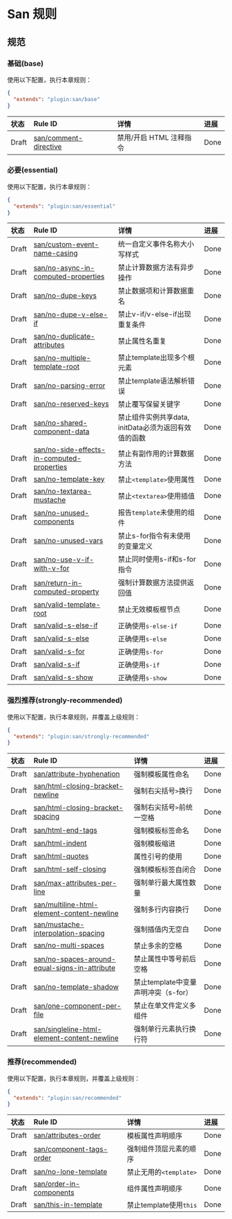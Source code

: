 # San 规则

## 规范

### 基础(base)
使用以下配置，执行本章规则：

```json
{
  "extends": "plugin:san/base"
}
```

|状态| Rule ID | 详情 | 进展 |
|:---|:------------|:------------|:---|
| Draft | [san/comment-directive](./rules/comment-directive.md) | 禁用/开启 HTML 注释指令 |Done|

### 必要(essential)

使用以下配置，执行本章规则：

```json
{
  "extends": "plugin:san/essential"
}
```

|状态| Rule ID | 详情 | 进展 |
|:---|:------------|:------------|:---|
| Draft | [san/custom-event-name-casing](./rules/custom-event-name-casing.md) | 统一自定义事件名称大小写样式 |Done|
| Draft | [san/no-async-in-computed-properties](./rules/no-async-in-computed-properties.md) | 禁止计算数据方法有异步操作 |Done|
| Draft | [san/no-dupe-keys](./rules/no-dupe-keys.md) | 禁止数据项和计算数据重名 |Done|
| Draft | [san/no-dupe-v-else-if](./rules/no-dupe-v-else-if.md) | 禁止v-if/v-else-if出现重复条件 |Done|
| Draft | [san/no-duplicate-attributes](./rules/no-duplicate-attributes.md) | 禁止属性名重复 |Done|
| Draft | [san/no-multiple-template-root](./rules/no-multiple-template-root.md) | 禁止template出现多个根元素 |Done|
| Draft | [san/no-parsing-error](./rules/no-parsing-error.md) | 禁止template语法解析错误 | Done |
| Draft | [san/no-reserved-keys](./rules/no-reserved-keys.md) | 禁止覆写保留关键字 | Done |
| Draft | [san/no-shared-component-data](./rules/no-shared-component-data.md) | 禁止组件实例共享data, initData必须为返回有效值的函数 | Done |
| Draft | [san/no-side-effects-in-computed-properties](./rules/no-side-effects-in-computed-properties.md) | 禁止有副作用的计算数据方法 | Done |
| Draft | [san/no-template-key](./rules/no-template-key.md) | 禁止`<template>`使用属性 | Done |
| Draft | [san/no-textarea-mustache](./rules/no-textarea-mustache.md) | 禁止`<textarea>`使用插值 | Done |
| Draft | [san/no-unused-components](./rules/no-unused-components.md) | 报告`template`未使用的组件 | Done |
| Draft | [san/no-unused-vars](./rules/no-unused-vars.md) | 禁止s-for指令有未使用的变量定义 | Done |
| Draft | [san/no-use-v-if-with-v-for](./rules/no-use-v-if-with-v-for.md) | 禁止同时使用s-if和s-for指令 | Done |
| Draft | [san/return-in-computed-property](./rules/return-in-computed-property.md) | 强制计算数据方法提供返回值 | Done |
| Draft | [san/valid-template-root](./rules/valid-template-root.md) | 禁止无效模板根节点 | Done |
| Draft | [san/valid-s-else-if](./rules/valid-s-else-if.md) | 正确使用`s-else-if`  | Done |
| Draft | [san/valid-s-else](./rules/valid-s-else.md) | 正确使用`s-else` | Done |
| Draft | [san/valid-s-for](./rules/valid-s-for.md) | 正确使用`s-for` | Done |
| Draft | [san/valid-s-if](./rules/valid-s-if.md) | 正确使用`s-if` | Done |
| Draft | [san/valid-s-show](./rules/valid-s-show.md) | 正确使用`s-show` | Done |

### 强烈推荐(strongly-recommended)

使用以下配置，执行本章规则，并覆盖上级规则：

```json
{
  "extends": "plugin:san/strongly-recommended"
}
```

|状态| Rule ID | 详情 | 进展 |
|:---|:------------|:------------|:---|
| Draft | [san/attribute-hyphenation](./rules/attribute-hyphenation.md) | 强制模板属性命名 |Done|
| Draft | [san/html-closing-bracket-newline](./rules/html-closing-bracket-newline.md) | 强制右尖括号`>`换行 |Done|
| Draft | [san/html-closing-bracket-spacing](./rules/html-closing-bracket-spacing.md) | 强制右尖括号`>`前统一空格 |Done|
| Draft | [san/html-end-tags](./rules/html-end-tags.md) | 强制模板标签命名 |Done|
| Draft | [san/html-indent](./rules/html-indent.md) | 强制模板缩进 |Done|
| Draft | [san/html-quotes](./rules/html-quotes.md) | 属性引号的使用 | Done |
| Draft | [san/html-self-closing](./rules/html-self-closing.md) | 强制模板标签自闭合 |Done|
| Draft | [san/max-attributes-per-line](./rules/max-attributes-per-line.md) | 强制单行最大属性数量 |Done|
| Draft | [san/multiline-html-element-content-newline](./rules/multiline-html-element-content-newline.md) | 强制多行内容换行 |Done|
| Draft | [san/mustache-interpolation-spacing](./rules/mustache-interpolation-spacing.md) | 强制插值内无空白 |Done|
| Draft | [san/no-multi-spaces](./rules/no-multi-spaces.md) | 禁止多余的空格 |Done|
| Draft | [san/no-spaces-around-equal-signs-in-attribute](./rules/no-spaces-around-equal-signs-in-attribute.md) | 禁止属性中等号前后空格 |Done|
| Draft | [san/no-template-shadow](./rules/no-template-shadow.md) | 禁止template中变量声明冲突（s-for） |Done|
| Draft | [san/one-component-per-file](./rules/one-component-per-file.md) | 禁止在单文件定义多组件 |Done|
| Draft | [san/singleline-html-element-content-newline](./rules/singleline-html-element-content-newline.md) | 强制单行元素执行换行符 |Done|

### 推荐(recommended)

使用以下配置，执行本章规则，并覆盖上级规则：

```json
{
  "extends": "plugin:san/recommended"
}
```

|状态| Rule ID | 详情 | 进展 |
|:---|:------------|:------------|:---|
| Draft | [san/attributes-order](./rules/attributes-order.md) | 模板属性声明顺序 | Done |
| Draft | [san/component-tags-order](./rules/component-tags-order.md) | 强制组件顶层元素的顺序 | Done |
| Draft | [san/no-lone-template](./rules/no-lone-template.md) | 禁止无用的`<template>` | Done |
| Draft | [san/order-in-components](./rules/order-in-components.md) | 组件属性声明顺序 | Done |
| Draft | [san/this-in-template](./rules/this-in-template.md) | 禁止template使用`this` | Done |

